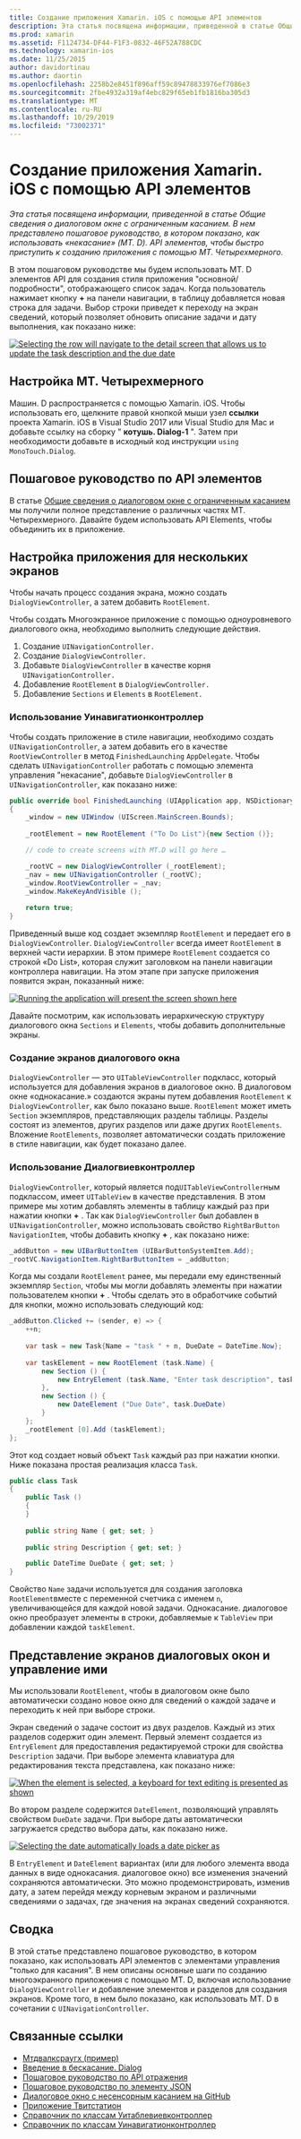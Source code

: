 ```yaml
---
title: Создание приложения Xamarin. iOS с помощью API элементов
description: Эта статья посвящена информации, приведенной в статье Общие сведения о диалоговом окне с ограниченным касанием. В нем представлено пошаговое руководство, в котором показано, как использовать «некасание» (MT. D). API элементов, чтобы быстро приступить к созданию приложения с помощью MT. Четырехмерного.
ms.prod: xamarin
ms.assetid: F1124734-DF44-F1F3-0832-46F52A788CDC
ms.technology: xamarin-ios
ms.date: 11/25/2015
author: davidortinau
ms.author: daortin
ms.openlocfilehash: 2258b2e8451f896aff59c89478833976ef7086e3
ms.sourcegitcommit: 2fbe4932a319af4ebc829f65eb1fb1816ba305d3
ms.translationtype: MT
ms.contentlocale: ru-RU
ms.lasthandoff: 10/29/2019
ms.locfileid: "73002371"
---
```

# <a name="creating-a-xamarinios-application-using-the-elements-api"></a>Создание приложения Xamarin. iOS с помощью API элементов

_Эта статья посвящена информации, приведенной в статье Общие сведения о диалоговом окне с ограниченным касанием. В нем представлено пошаговое руководство, в котором показано, как использовать «некасание» (MT. D). API элементов, чтобы быстро приступить к созданию приложения с помощью MT. Четырехмерного._

В этом пошаговом руководстве мы будем использовать MT. D элементов API для создания стиля приложения "основной/подробности", отображающего список задач. Когда пользователь нажимает кнопку **+** на панели навигации, в таблицу добавляется новая строка для задачи. Выбор строки приведет к переходу на экран сведений, который позволяет обновить описание задачи и дату выполнения, как показано ниже:

[![](elements-api-walkthrough-images/01-task-list-app.png "Selecting the row will navigate to the detail screen that allows us to update the task description and the due date")](elements-api-walkthrough-images/01-task-list-app.png#lightbox)

## <a name="setting-up-mtd"></a>Настройка MT. Четырехмерного

Машин. D распространяется с помощью Xamarin. iOS. Чтобы использовать его, щелкните правой кнопкой мыши узел **ссылки** проекта Xamarin. iOS в Visual Studio 2017 или Visual Studio для Mac и добавьте ссылку на сборку " **котушь. Dialog-1** ". Затем при необходимости добавьте в исходный код инструкции `using MonoTouch.Dialog`.

## <a name="elements-api-walkthrough"></a>Пошаговое руководство по API элементов

В статье [Общие сведения о диалоговом окне с ограниченным касанием](~/ios/user-interface/monotouch.dialog/index.md) мы получили полное представление о различных частях MT. Четырехмерного. Давайте будем использовать API Elements, чтобы объединить их в приложение.

## <a name="setting-up-the-multi-screen-application"></a>Настройка приложения для нескольких экранов

Чтобы начать процесс создания экрана, можно создать `DialogViewController`, а затем добавить `RootElement`.

Чтобы создать Многоэкранное приложение с помощью одноуровневого диалогового окна, необходимо выполнить следующие действия.

1. Создание `UINavigationController.`
1. Создание `DialogViewController.`
1. Добавьте `DialogViewController` в качестве корня `UINavigationController.` 
1. Добавление `RootElement` в `DialogViewController.`
1. Добавление `Sections` и `Elements` в `RootElement.` 

### <a name="using-a-uinavigationcontroller"></a>Использование Уинавигатионконтроллер

Чтобы создать приложение в стиле навигации, необходимо создать `UINavigationController`, а затем добавить его в качестве `RootViewController` в метод `FinishedLaunching` `AppDelegate`. Чтобы сделать `UINavigationController` работать с помощью элемента управления "некасание", добавьте `DialogViewController` в `UINavigationController`, как показано ниже:

```csharp
public override bool FinishedLaunching (UIApplication app, NSDictionary options)
{
    _window = new UIWindow (UIScreen.MainScreen.Bounds);
            
    _rootElement = new RootElement ("To Do List"){new Section ()};

    // code to create screens with MT.D will go here …

    _rootVC = new DialogViewController (_rootElement);
    _nav = new UINavigationController (_rootVC);
    _window.RootViewController = _nav;
    _window.MakeKeyAndVisible ();
            
    return true;
}
```

Приведенный выше код создает экземпляр `RootElement` и передает его в `DialogViewController`. `DialogViewController` всегда имеет `RootElement` в верхней части иерархии. В этом примере `RootElement` создается со строкой «Do List», которая служит заголовком на панели навигации контроллера навигации. На этом этапе при запуске приложения появится экран, показанный ниже:

 [![](elements-api-walkthrough-images/02-to-do-list-screen-.png "Running the application will present the screen shown here")](elements-api-walkthrough-images/02-to-do-list-screen-.png#lightbox)

Давайте посмотрим, как использовать иерархическую структуру диалогового окна `Sections` и `Elements`, чтобы добавить дополнительные экраны.

### <a name="creating-the-dialog-screens"></a>Создание экранов диалогового окна

`DialogViewController` — это `UITableViewController` подкласс, который используется для добавления экранов в диалоговое окно. В диалоговом окне «однокасание.» создаются экраны путем добавления `RootElement` к `DialogViewController`, как было показано выше. `RootElement` может иметь `Section` экземпляров, представляющих разделы таблицы.
Разделы состоят из элементов, других разделов или даже других `RootElements`. Вложение `RootElements`, позволяет автоматически создать приложение в стиле навигации, как будет показано далее.

### <a name="using-dialogviewcontroller"></a>Использование Диалогвиевконтроллер

`DialogViewController`, который является под`UITableViewController`ным подклассом, имеет `UITableView` в качестве представления. В этом примере мы хотим добавлять элементы в таблицу каждый раз при нажатии кнопки **+** . Так как `DialogViewController` был добавлен в `UINavigationController`, можно использовать свойство `RightBarButton` `NavigationItem`, чтобы добавить кнопку **+** , как показано ниже:

```csharp
_addButton = new UIBarButtonItem (UIBarButtonSystemItem.Add);
_rootVC.NavigationItem.RightBarButtonItem = _addButton;
```

Когда мы создали `RootElement` ранее, мы передали ему единственный экземпляр `Section`, чтобы мы могли добавлять элементы при нажатии пользователем кнопки **+** . Чтобы сделать это в обработчике событий для кнопки, можно использовать следующий код:

```csharp
_addButton.Clicked += (sender, e) => {                
    ++n;
                
    var task = new Task{Name = "task " + n, DueDate = DateTime.Now};
                
    var taskElement = new RootElement (task.Name) {
        new Section () {
            new EntryElement (task.Name, "Enter task description", task.Description)
        },
        new Section () {
            new DateElement ("Due Date", task.DueDate)
        }
    };
    _rootElement [0].Add (taskElement);
};
```

Этот код создает новый объект `Task` каждый раз при нажатии кнопки. Ниже показана простая реализация класса `Task`.

```csharp
public class Task
{   
    public Task ()
    {
    }
      
    public string Name { get; set; }
        
    public string Description { get; set; }

    public DateTime DueDate { get; set; }
}
```

Свойство `Name` задачи используется для создания заголовка `RootElement`вместе с переменной счетчика с именем `n`, увеличивающейся для каждой новой задачи. Однокасание. диалоговое окно преобразует элементы в строки, добавляемые к `TableView` при добавлении каждой `taskElement`.

## <a name="presenting-and-managing-dialog-screens"></a>Представление экранов диалоговых окон и управление ими

Мы использовали `RootElement`, чтобы в диалоговом окне было автоматически создано новое окно для сведений о каждой задаче и переходить к ней при выборе строки.

Экран сведений о задаче состоит из двух разделов. Каждый из этих разделов содержит один элемент. Первый элемент создается из `EntryElement` для предоставления редактируемой строки для свойства `Description` задачи. При выборе элемента клавиатура для редактирования текста представлена, как показано ниже:

 [![](elements-api-walkthrough-images/03-create-task.png "When the element is selected, a keyboard for text editing is presented as shown")](elements-api-walkthrough-images/03-create-task.png#lightbox)

Во втором разделе содержится `DateElement`, позволяющий управлять свойством `DueDate` задачи. При выборе даты автоматически загружается средство выбора даты, как показано ниже.

 [![](elements-api-walkthrough-images/04-date-picker.png "Selecting the date automatically loads a date picker as")](elements-api-walkthrough-images/04-date-picker.png#lightbox)

В `EntryElement` и `DateElement` вариантах (или для любого элемента ввода данных в виде однокасания. диалоговое окно) все изменения значений сохраняются автоматически. Это можно продемонстрировать, изменив дату, а затем перейдя между корневым экраном и различными сведениями о задачах, где значения на экранах сведений сохраняются.

## <a name="summary"></a>Сводка

В этой статье представлено пошаговое руководство, в котором показано, как использовать API элементов с элементами управления "только для касания". В нем описаны основные шаги по созданию многоэкранного приложения с помощью MT. D, включая использование `DialogViewController` и добавление элементов и разделов для создания экранов. Кроме того, в нем было показано, как использовать MT. D в сочетании с `UINavigationController`.

## <a name="related-links"></a>Связанные ссылки

- [Мтдвалксраугх (пример)](https://docs.microsoft.com/samples/xamarin/ios-samples/mtdwalkthrough)
- [Введение в бескасание. Dialog](~/ios/user-interface/monotouch.dialog/index.md)
- [Пошаговое руководство по API отражения](~/ios/user-interface/monotouch.dialog/reflection-api-walkthrough.md)
- [Пошаговое руководство по элементу JSON](~/ios/user-interface/monotouch.dialog/json-element-walkthrough.md)
- [Диалоговое окно с несенсорным касанием на GitHub](https://github.com/migueldeicaza/MonoTouch.Dialog)
- [Приложение Твитстатион](https://github.com/migueldeicaza/TweetStation)
- [Справочник по классам Уитаблевиевконтроллер](https://developer.apple.com/library/ios/#DOCUMENTATION/UIKit/Reference/UITableViewController_Class/Reference/Reference.html)
- [Справочник по классам Уинавигатионконтроллер](https://developer.apple.com/library/ios/#documentation/UIKit/Reference/UINavigationController_Class/Reference/Reference.html)
